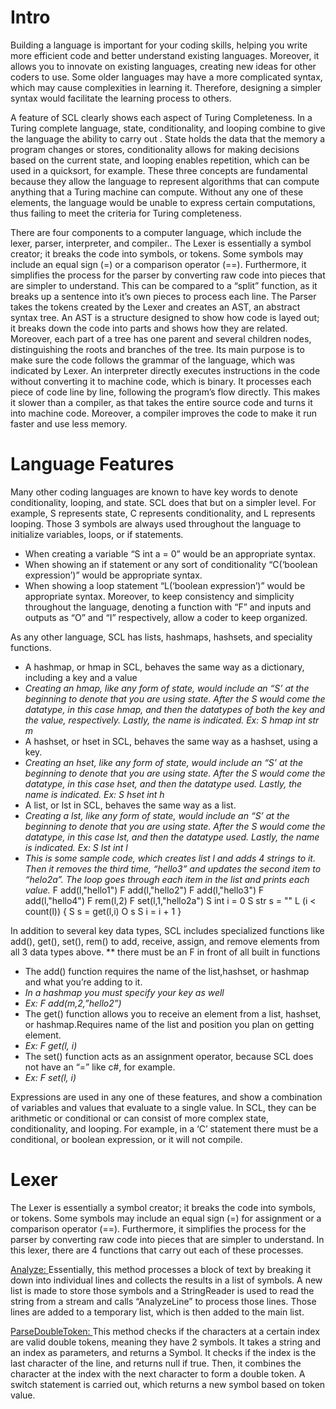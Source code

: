 # Intro

Building a language is important for your coding skills, helping you write more efficient code and better understand existing languages. Moreover, it allows you to innovate on existing languages, creating new ideas for other coders to use. Some older languages may have a more complicated syntax, which may cause complexities in learning it. Therefore, designing a simpler syntax would facilitate the learning process to others.	

A feature of SCL clearly shows each aspect of Turing Completeness. In a Turing complete language, state, conditionality, and looping combine to give the language the ability to carry out . State holds the data that the memory a program changes or stores, conditionality allows for making decisions based on the current state, and looping enables repetition, which can be used in a quicksort, for example. These three concepts are fundamental because they allow the language to represent algorithms that can compute anything that a Turing machine can compute. Without any one of these elements, the language would be unable to express certain computations, thus failing to meet the criteria for Turing completeness.

There are four components to a computer language, which include the lexer, parser, interpreter, and compiler.. The Lexer is essentially a symbol creator; it breaks the code into symbols, or tokens. Some symbols may include an equal sign (=) or a comparison operator (==). Furthermore, it simplifies the process for the parser by converting raw code into pieces that are simpler to understand. This can be compared to a “split” function, as it breaks up a sentence into it’s own pieces to process each line. The Parser takes the tokens created by the Lexer and creates an AST, an abstract syntax tree. An AST is a structure designed to show how code is layed out; it breaks down the code into parts and shows how they are related. Moreover, each part of a tree has one parent and several children nodes, distinguishing the roots and branches of the tree. Its main purpose is to make sure the code follows the grammar of the language, which was indicated by Lexer. An interpreter directly executes instructions in the code without converting it to machine code, which is binary. It processes each piece of code line by line, following the program’s flow directly. This makes it slower than a compiler, as that takes the entire source code and turns it into machine code. Moreover, a compiler improves the code to make it run faster and use less memory. 

# Language Features

Many other coding languages are known to have key words to denote conditionality, looping, and state. SCL does that but on a simpler level. For example, S represents state, C represents conditionality, and L represents looping. Those 3 symbols are always used throughout the language to initialize variables, loops, or if statements. 

* When creating a variable “S int a = 0” would be an appropriate syntax. 
* When showing an if statement or any sort of conditionality “C(‘boolean expression’)” would be appropriate syntax. 
* When showing a loop statement “L(‘boolean expression’)” would be appropriate syntax.
Moreover, to keep consistency and simplicity throughout the language, denoting a function with “F” and inputs and outputs as “O” and “I” respectively, allow a coder to keep organized.

As any other language, SCL has lists, hashmaps, hashsets, and speciality functions. 
* A hashmap, or hmap in SCL, behaves the same way as a dictionary, including a key and a value 
* *Creating an hmap, like any form of state, would include an “S’ at the beginning to denote that you are using state. After the S would come the datatype, in this case hmap, and then the datatypes of both the key and the value, respectively. Lastly, the name is indicated.  Ex: S hmap int str m* 
* A hashset, or hset in SCL, behaves the same way as a hashset, using a key. 
* *Creating an hset, like any form of state, would include an “S’ at the beginning to denote that you are using state. After the S would come the datatype, in this case hset, and then the datatype used. Lastly, the name is indicated.  Ex: S hset int h* 
* A list, or lst in SCL, behaves the same way as a list.
* *Creating a lst, like any form of state, would include an “S’ at the beginning to denote that you are using state. After the S would come the datatype, in this case lst, and then the datatype used. Lastly, the name is indicated.  Ex: S lst int l*
* *This is some sample code, which creates list l and adds 4 strings to it. Then it removes the third time, “hello3” and updates the second item to “helo2a”. The loop goes through each item in the list and prints each value.*
F add(l,"hello1")
F add(l,"hello2")
F add(l,"hello3")
F add(l,"hello4")
F rem(l,2)
F set(l,1,"hello2a")
S int i = 0
S str s = ""
L (i < count(l))
{
S s = get(l,i)
O s
S i = i + 1
}

 In addition to several key data types, SCL includes specialized functions like add(), get(), set(), rem() to add, receive, assign, and remove elements from all 3 data types above.
** there must be an F in front of all built in functions
* The add() function requires the name of the list,hashset, or hashmap and what you’re adding to it. 
* *In a hashmap you must specify your key as well*
* *Ex: F add(m,2,”hello2”)*
* The get() function allows you to receive an element from a list, hashset, or hashmap.Requires name of the list and position you plan on getting element.
* *Ex: F get(l, i)*
* The set() function acts as an assignment operator, because SCL does not have an “=” like c#, for example.
* *Ex: F set(l, i)*

Expressions are used in any one of these features, and show a combination of variables and values that evaluate to a single value. In SCL, they can be arithmetic or conditional or can consist of more complex state, conditionality, and looping. For example, in a ‘C’ statement there must be a conditional, or boolean expression, or it will not compile.

# Lexer

The Lexer is essentially a symbol creator; it breaks the code into symbols, or tokens. Some symbols may include an equal sign (=) for assignment or a comparison operator (==). Furthermore, it simplifies the process for the parser by converting raw code into pieces that are simpler to understand. In this lexer, there are 4 functions that carry out each of these processes.

<ins> Analyze: </ins>
         Essentially, this method processes a block of text by breaking it down into individual lines and collects the results in a list of symbols. A new list is made to store those symbols and a StringReader is used to read the string from a stream and calls “AnalyzeLine” to process those lines. Those lines are added to a temporary list, which is then added to the main list. 

<ins> ParseDoubleToken: </ins>
       This method checks if the characters at a certain index are valid double tokens, meaning they have 2 symbols. It takes a string and an index as parameters, and returns a Symbol. It checks if the index is the last character of the line, and returns null if true. Then, it combines the character at the index with the next character to form a double token. A switch statement is carried out, which returns a new symbol based on token value. 


   

